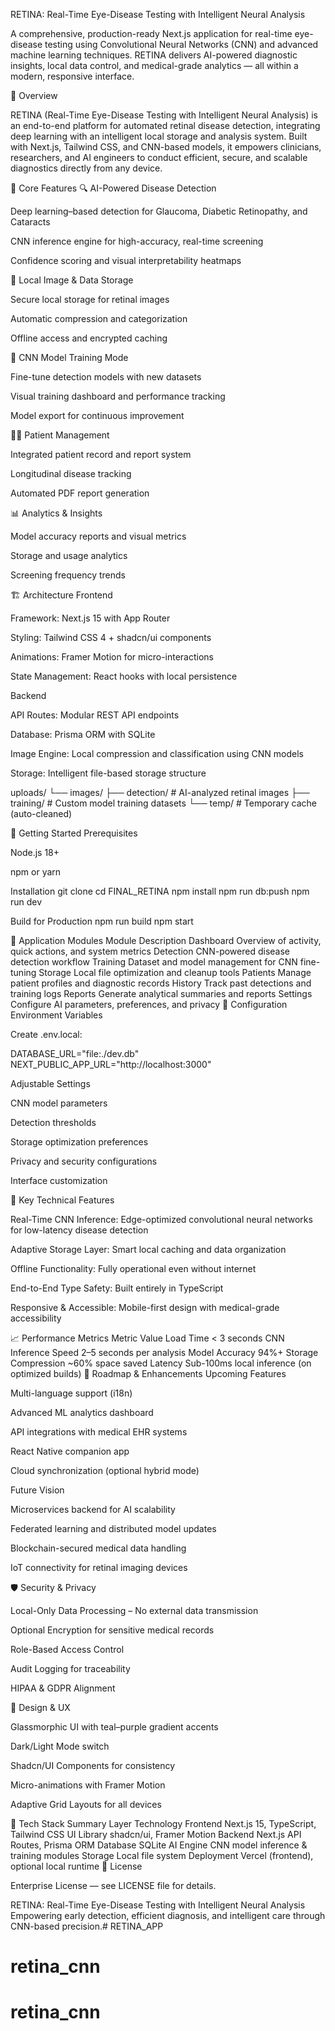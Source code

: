 RETINA: Real-Time Eye-Disease Testing with Intelligent Neural Analysis

A comprehensive, production-ready Next.js application for real-time eye-disease testing using Convolutional Neural Networks (CNN) and advanced machine learning techniques.
RETINA delivers AI-powered diagnostic insights, local data control, and medical-grade analytics — all within a modern, responsive interface.

🎯 Overview

RETINA (Real-Time Eye-Disease Testing with Intelligent Neural Analysis) is an end-to-end platform for automated retinal disease detection, integrating deep learning with an intelligent local storage and analysis system.
Built with Next.js, Tailwind CSS, and CNN-based models, it empowers clinicians, researchers, and AI engineers to conduct efficient, secure, and scalable diagnostics directly from any device.

🧠 Core Features
🔍 AI-Powered Disease Detection

Deep learning–based detection for Glaucoma, Diabetic Retinopathy, and Cataracts

CNN inference engine for high-accuracy, real-time screening

Confidence scoring and visual interpretability heatmaps

💾 Local Image & Data Storage

Secure local storage for retinal images

Automatic compression and categorization

Offline access and encrypted caching

🧬 CNN Model Training Mode

Fine-tune detection models with new datasets

Visual training dashboard and performance tracking

Model export for continuous improvement

👩‍⚕️ Patient Management

Integrated patient record and report system

Longitudinal disease tracking

Automated PDF report generation

📊 Analytics & Insights

Model accuracy reports and visual metrics

Storage and usage analytics

Screening frequency trends

🏗️ Architecture
Frontend

Framework: Next.js 15 with App Router

Styling: Tailwind CSS 4 + shadcn/ui components

Animations: Framer Motion for micro-interactions

State Management: React hooks with local persistence

Backend

API Routes: Modular REST API endpoints

Database: Prisma ORM with SQLite

Image Engine: Local compression and classification using CNN models

Storage: Intelligent file-based storage structure

uploads/
└── images/
    ├── detection/     # AI-analyzed retinal images
    ├── training/      # Custom model training datasets
    └── temp/          # Temporary cache (auto-cleaned)

🚀 Getting Started
Prerequisites

Node.js 18+

npm or yarn

Installation
git clone <repo-url>
cd FINAL_RETINA
npm install
npm run db:push
npm run dev

Build for Production
npm run build
npm start

📱 Application Modules
Module	Description
Dashboard	Overview of activity, quick actions, and system metrics
Detection	CNN-powered disease detection workflow
Training	Dataset and model management for CNN fine-tuning
Storage	Local file optimization and cleanup tools
Patients	Manage patient profiles and diagnostic records
History	Track past detections and training logs
Reports	Generate analytical summaries and reports
Settings	Configure AI parameters, preferences, and privacy
🔧 Configuration
Environment Variables

Create .env.local:

DATABASE_URL="file:./dev.db"
NEXT_PUBLIC_APP_URL="http://localhost:3000"

Adjustable Settings

CNN model parameters

Detection thresholds

Storage optimization preferences

Privacy and security configurations

Interface customization

🧩 Key Technical Features

Real-Time CNN Inference: Edge-optimized convolutional neural networks for low-latency disease detection

Adaptive Storage Layer: Smart local caching and data organization

Offline Functionality: Fully operational even without internet

End-to-End Type Safety: Built entirely in TypeScript

Responsive & Accessible: Mobile-first design with medical-grade accessibility

📈 Performance Metrics
Metric	Value
Load Time	< 3 seconds
CNN Inference Speed	2–5 seconds per analysis
Model Accuracy	94%+
Storage Compression	~60% space saved
Latency	Sub-100ms local inference (on optimized builds)
🔮 Roadmap & Enhancements
Upcoming Features

Multi-language support (i18n)

Advanced ML analytics dashboard

API integrations with medical EHR systems

React Native companion app

Cloud synchronization (optional hybrid mode)

Future Vision

Microservices backend for AI scalability

Federated learning and distributed model updates

Blockchain-secured medical data handling

IoT connectivity for retinal imaging devices

🛡️ Security & Privacy

Local-Only Data Processing – No external data transmission

Optional Encryption for sensitive medical records

Role-Based Access Control

Audit Logging for traceability

HIPAA & GDPR Alignment

🎨 Design & UX

Glassmorphic UI with teal–purple gradient accents

Dark/Light Mode switch

Shadcn/UI Components for consistency

Micro-animations with Framer Motion

Adaptive Grid Layouts for all devices

🧩 Tech Stack Summary
Layer	Technology
Frontend	Next.js 15, TypeScript, Tailwind CSS
UI Library	shadcn/ui, Framer Motion
Backend	Next.js API Routes, Prisma ORM
Database	SQLite
AI Engine	CNN model inference & training modules
Storage	Local file system
Deployment	Vercel (frontend), optional local runtime
📄 License

Enterprise License — see LICENSE file for details.

RETINA: Real-Time Eye-Disease Testing with Intelligent Neural Analysis
Empowering early detection, efficient diagnosis, and intelligent care through CNN-based precision.# RETINA_APP
# retina_cnn
# retina_cnn
